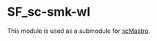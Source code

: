 # SF_sc-smk-wl

This module is used as a submodule for [scMastro](https://github.com/CCRSF-IFX/scMaestro). 

